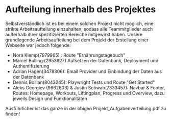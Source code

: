 # Aufteilung innerhalb des Projektes

Selbstverständlich ist es bei einem solchen Projekt nicht möglich, eine strikte Arbeitsaufteilung einzuhalten, sodass alle Teammitglieder auch außerhalb ihrer spezifizierten Bereiche mitgewirkt haben. Unsere grundlegende Arbeitsaufteilung bei dem Projekt der Erstellung einer Webseite war jedoch folgende:

- Nora Klemp(7979965) : Route "Ernährungstagebuch"
- Marcel Bulling:(2953627) Aufsetzen der Datenbank, Deployment und Authentifizierung
- Adrian Hagen(3478306): Email Provider und Einbindung der Daten aus der Datenbank
- Dennis Bollian(8043245): Playwright Tests und Route "Get Started"
- Aleks Georgiev (9662603) & Justin Schwab(7333457): Navbar & Footer, Routes: Homepage, Workouts, Liftingplan, Progress und Overview, dazu jeweils Design und Funktionalitäten


Ausführlicher ist das ganze in der obigen Projekt_Aufgabenverteilung.pdf zu finden!
